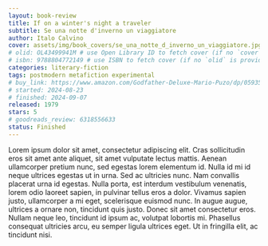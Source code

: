 ```yaml
---
layout: book-review
title: If on a winter's night a traveler
subtitle: Se una notte d'inverno un viaggiatore
author: Italo Calvino
cover: assets/img/book_covers/se_una_notte_d_inverno_un_viaggiatore.jpg
# olid: OL43499941M # use Open Library ID to fetch cover (if no `cover` is provided)
# isbn: 9788804772149 # use ISBN to fetch cover (if no `olid` is provided, dashes are optional)
categories: literary-fiction
tags: postmodern metafiction experimental
# buy_link: https://www.amazon.com/Godfather-Deluxe-Mario-Puzo/dp/0593542592
# started: 2024-08-23
# finished: 2024-09-07
released: 1979
stars: 5
# goodreads_review: 6318556633
status: Finished
---
```


Lorem ipsum dolor sit amet, consectetur adipiscing elit. Cras sollicitudin eros sit amet ante aliquet, sit amet vulputate lectus mattis. Aenean ullamcorper pretium nunc, sed egestas lorem elementum id. Nulla id mi id neque ultrices egestas ut in urna. Sed ac ultricies nunc. Nam convallis placerat urna id egestas. Nulla porta, est interdum vestibulum venenatis, lorem odio laoreet sapien, in pulvinar tellus eros a dolor. Vivamus sapien justo, ullamcorper a mi eget, scelerisque euismod nunc. In augue augue, ultrices a ornare non, tincidunt quis justo. Donec sit amet consectetur eros. Nullam neque leo, tincidunt id ipsum ac, volutpat lobortis mi. Phasellus consequat ultricies arcu, eu semper ligula ultrices eget. Ut in fringilla elit, ac tincidunt nisi.
<br><br><br><br><br><br><br><br><br><br><br><br><br><br><br><br><br><br>